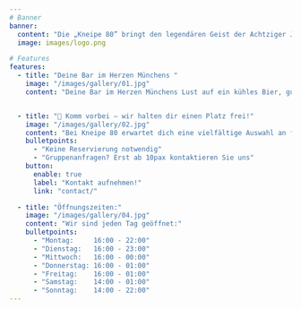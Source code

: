 ```yaml
---
# Banner
banner:
  content: "Die „Kneipe 80” bringt den legendären Geist der Achtziger Jahre zurück. Die Verschmelzung von zwei gastronomischen Legenden kehren zurück : Tresznjewski x ZOOZIE’Z"
  image: images/logo.png

# Features
features:
  - title: "Deine Bar im Herzen Münchens "
    image: "/images/gallery/01.jpg"
    content: "Deine Bar im Herzen Münchens Lust auf ein kühles Bier, gute Gespräche und echte Kneipenatmosphäre? Dann bist du bei uns genau richtig!<br><br> Kneipe 80 ist nicht einfach nur eine Bar – wir sind ein Stück Münchner Kultur. Seit 2025 servieren wir ehrliche Drinks, frisch gezapftes Bier und leckere Kleinigkeiten in entspannter, ungezwungener Atmosphäre. Bei uns treffen sich Nachbarn, Freunde und neue Gesichter – immer mit einem Lächeln und einem offenen Ohr. <br><br> Ob du nach der Arbeit ein Feierabendbier brauchst, mit Freunden einen geselligen Abend planst oder einfach spontan vorbeischaust – wir freuen uns auf dich!"


  - title: "🍻 Komm vorbei – wir halten dir einen Platz frei!"
    image: "/images/gallery/02.jpg"
    content: "Bei Kneipe 80 erwartet dich eine vielfältige Auswahl an frisch gezapftem Bier aus der Region, spannende Craft- und Spezialbiere sowie klassische Longdrinks und kreative Cocktails, die unser Bar-Team mit viel Leidenschaft mixt. <br><br> Für alle, die es alkoholfrei mögen, bieten wir erfrischende hausgemachte Limonaden und regionale Säfte. Ob Feierabendbier oder ausgefallener Drink – bei uns findest du garantiert deinen Favoriten!"
    bulletpoints:
      - "Keine Reservierung notwendig"
      - "Gruppenanfragen? Erst ab 10pax kontaktieren Sie uns"
    button:
      enable: true
      label: "Kontakt aufnehmen!"
      link: "contact/"

  - title: "Öffnungszeiten:"
    image: "/images/gallery/04.jpg"
    content: "Wir sind jeden Tag geöffnet:"
    bulletpoints:
      - "Montag:     16:00 - 22:00"
      - "Dienstag:   16:00 - 23:00"
      - "Mittwoch:   16:00 - 00:00"
      - "Donnerstag: 16:00 - 01:00"
      - "Freitag:    16:00 - 01:00"
      - "Samstag:    14:00 - 01:00"
      - "Sonntag:    14:00 - 22:00"
---
```


